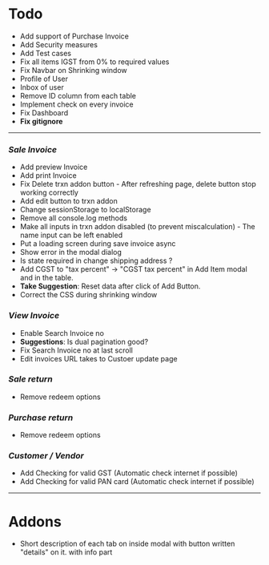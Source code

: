 # Todo

- Add support of Purchase Invoice
- Add Security measures
- Add Test cases
- Fix all items IGST from 0% to required values
- Fix Navbar on Shrinking window
- Profile of User
- Inbox of user
- Remove ID column from each table
- Implement check on every invoice
- Fix Dashboard
- **Fix gitignore**
<hr />

### *Sale Invoice*
- Add preview Invoice
- Add print Invoice
- Fix Delete trxn addon button  - After refreshing page, delete button stop working correctly
- Add edit button to trxn addon
- Change sessionStorage to localStorage
- Remove all console.log methods
- Make all inputs in trxn addon disabled (to prevent miscalculation) - The name input can be left enabled
- Put a loading screen during save invoice async
- Show error in the modal dialog
- Is state required in change shipping address ?
- Add CGST to "tax percent" -> "CGST tax percent" in Add Item modal and in the table.
- **Take Suggestion**: Reset data after click of Add Button.  
- Correct the CSS during shrinking window
### *View Invoice*
- Enable Search Invoice no
- **Suggestions**: Is dual pagination good? 
- Fix Search Invoice no at last scroll
- Edit invoices URL takes to Custoer update page

### *Sale return*
- Remove redeem options
### *Purchase return*
- Remove redeem options

### *Customer / Vendor*
- Add Checking for valid GST (Automatic check internet if possible)
- Add Checking for valid PAN card (Automatic check internet if possible)

<hr />

# Addons
- Short description of each tab on inside modal with button written "details" on it. with info part